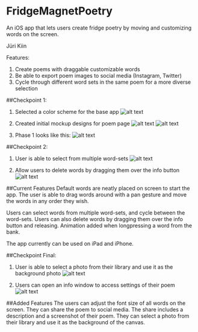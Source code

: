 # FridgeMagnetPoetry
An iOS app that lets users create fridge poetry by moving and customizing words on the screen.

Jüri Kiin

Features:
1. Create poems with draggable customizable words
2. Be able to export poem images to social media (Instagram, Twitter)
3. Cycle through different word sets in the same poem for a more diverse selection

##Checkpoint 1:

1. Selected a color scheme for the base app
![alt text](Design/ScreenShots/multiWordSet.png)

2. Created initial mockup designs for poem page
![alt text](Design/ScreenShots/SS_WordSettings.png)
![alt text](Design/ScreenShots/SS_PoemSettings.png)

3. Phase 1 looks like this:
![alt text](Design/ScreenShots/SS_Phase1.png)

##Checkpoint 2:

1. User is able to select from multiple word-sets
![alt text](Design/ScreenShots/multiWordSet.png)

2. Allow users to delete words by dragging them over the info button
![alt text](Design/ScreenShots/trash.png)

##Current Features
Default words are neatly placed on screen to start the app. The user is able to drag words around with a pan gesture and move the words in any order they wish.

Users can select words from multiple word-sets, and cycle between the word-sets.
Users can also delete words by dragging them over the info button and releasing.
Animation added when longpressing a word from the bank.

The app currently can be used on iPad and iPhone.

##Checkpoint Final:

1. User is able to select a photo from their library and use it as the background photo
![alt text](Design/ScreenShots/background.png)

2. Users can open an info window to access settings of their poem
![alt text](Design/ScreenShots/settings.png)

##Added Features
The users can adjust the font size of all words on the screen.
They can share the poem to social media. The share includes a description and a screenshot of their poem.
They can select a photo from their library and use it as the background of the canvas.



